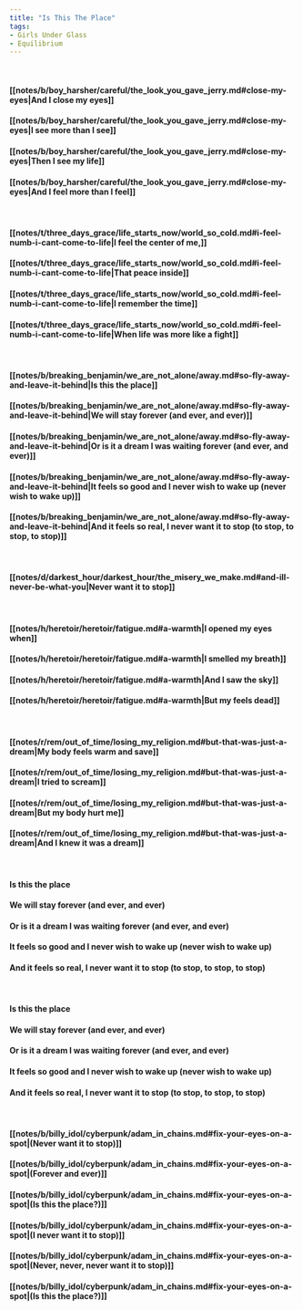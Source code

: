 ```yaml
---
title: "Is This The Place"
tags:
- Girls Under Glass
- Equilibrium
---
```

&nbsp;
#### [[notes/b/boy_harsher/careful/the_look_you_gave_jerry.md#close-my-eyes|And I close my eyes]]
#### [[notes/b/boy_harsher/careful/the_look_you_gave_jerry.md#close-my-eyes|I see more than I see]]
#### [[notes/b/boy_harsher/careful/the_look_you_gave_jerry.md#close-my-eyes|Then I see my life]]
#### [[notes/b/boy_harsher/careful/the_look_you_gave_jerry.md#close-my-eyes|And I feel more than I feel]]
&nbsp;
#### [[notes/t/three_days_grace/life_starts_now/world_so_cold.md#i-feel-numb-i-cant-come-to-life|I feel the center of me,]]
#### [[notes/t/three_days_grace/life_starts_now/world_so_cold.md#i-feel-numb-i-cant-come-to-life|That peace inside]]
#### [[notes/t/three_days_grace/life_starts_now/world_so_cold.md#i-feel-numb-i-cant-come-to-life|I remember the time]]
#### [[notes/t/three_days_grace/life_starts_now/world_so_cold.md#i-feel-numb-i-cant-come-to-life|When life  was more like a fight]]
&nbsp;
#### [[notes/b/breaking_benjamin/we_are_not_alone/away.md#so-fly-away-and-leave-it-behind|Is this the place]]
#### [[notes/b/breaking_benjamin/we_are_not_alone/away.md#so-fly-away-and-leave-it-behind|We will stay forever (and ever, and ever)]]
#### [[notes/b/breaking_benjamin/we_are_not_alone/away.md#so-fly-away-and-leave-it-behind|Or is it a dream I was waiting forever (and ever, and ever)]]
#### [[notes/b/breaking_benjamin/we_are_not_alone/away.md#so-fly-away-and-leave-it-behind|It feels so good and I never wish to wake up (never wish to wake up)]]
#### [[notes/b/breaking_benjamin/we_are_not_alone/away.md#so-fly-away-and-leave-it-behind|And it feels so real, I never want it to stop (to stop, to stop, to stop)]]
&nbsp;
#### [[notes/d/darkest_hour/darkest_hour/the_misery_we_make.md#and-ill-never-be-what-you|Never want it to stop]]
&nbsp;
#### [[notes/h/heretoir/heretoir/fatigue.md#a-warmth|I opened my eyes when]]
#### [[notes/h/heretoir/heretoir/fatigue.md#a-warmth|I smelled my breath]]
#### [[notes/h/heretoir/heretoir/fatigue.md#a-warmth|And I saw the sky]]
#### [[notes/h/heretoir/heretoir/fatigue.md#a-warmth|But my feels dead]]
&nbsp;
#### [[notes/r/rem/out_of_time/losing_my_religion.md#but-that-was-just-a-dream|My body feels warm and save]]
#### [[notes/r/rem/out_of_time/losing_my_religion.md#but-that-was-just-a-dream|I tried to scream]]
#### [[notes/r/rem/out_of_time/losing_my_religion.md#but-that-was-just-a-dream|But my body hurt me]]
#### [[notes/r/rem/out_of_time/losing_my_religion.md#but-that-was-just-a-dream|And I knew it was a dream]]
&nbsp;
#### Is this the place
#### We will stay forever (and ever, and ever)
#### Or is it a dream I was waiting forever (and ever, and ever)
#### It feels so good and I never wish to wake up (never wish to wake up)
#### And it feels so real, I never want it to stop (to stop, to stop, to stop)
&nbsp;
#### Is this the place
#### We will stay forever (and ever, and ever)
#### Or is it a dream I was waiting forever (and ever, and ever)
#### It feels so good and I never wish to wake up (never wish to wake up)
#### And it feels so real, I never want it to stop (to stop, to stop, to stop)
&nbsp;
#### [[notes/b/billy_idol/cyberpunk/adam_in_chains.md#fix-your-eyes-on-a-spot|(Never want it to stop)]]
#### [[notes/b/billy_idol/cyberpunk/adam_in_chains.md#fix-your-eyes-on-a-spot|(Forever and ever)]]
#### [[notes/b/billy_idol/cyberpunk/adam_in_chains.md#fix-your-eyes-on-a-spot|(Is this the place?)]]
#### [[notes/b/billy_idol/cyberpunk/adam_in_chains.md#fix-your-eyes-on-a-spot|(I never want it to stop)]]
#### [[notes/b/billy_idol/cyberpunk/adam_in_chains.md#fix-your-eyes-on-a-spot|(Never, never, never want it to stop)]]
#### [[notes/b/billy_idol/cyberpunk/adam_in_chains.md#fix-your-eyes-on-a-spot|(Is this the place?)]]
